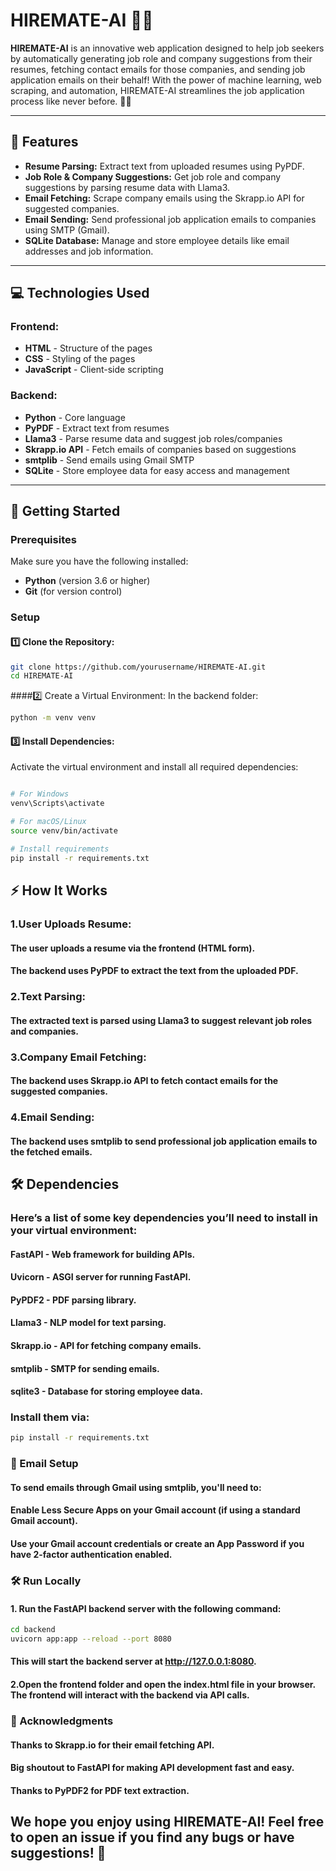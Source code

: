 # HIREMATE-AI 🚀💼

**HIREMATE-AI** is an innovative web application designed to help job seekers by automatically generating job role and company suggestions from their resumes, fetching contact emails for those companies, and sending job application emails on their behalf! With the power of machine learning, web scraping, and automation, HIREMATE-AI streamlines the job application process like never before. 🤖✨

---

## 🚀 Features
- **Resume Parsing:** Extract text from uploaded resumes using PyPDF.
- **Job Role & Company Suggestions:** Get job role and company suggestions by parsing resume data with Llama3.
- **Email Fetching:** Scrape company emails using the Skrapp.io API for suggested companies.
- **Email Sending:** Send professional job application emails to companies using SMTP (Gmail).
- **SQLite Database:** Manage and store employee details like email addresses and job information.

---

## 💻 Technologies Used
### Frontend:
- **HTML** - Structure of the pages
- **CSS** - Styling of the pages
- **JavaScript** - Client-side scripting

### Backend:
- **Python** - Core language
- **PyPDF** - Extract text from resumes
- **Llama3** - Parse resume data and suggest job roles/companies
- **Skrapp.io API** - Fetch emails of companies based on suggestions
- **smtplib** - Send emails using Gmail SMTP
- **SQLite** - Store employee data for easy access and management

---

## 🚀 Getting Started

### Prerequisites

Make sure you have the following installed:
- **Python** (version 3.6 or higher)
- **Git** (for version control)

### Setup

#### 1️⃣ Clone the Repository:
```bash
git clone https://github.com/yourusername/HIREMATE-AI.git
cd HIREMATE-AI
```
####2️⃣ Create a Virtual Environment:
In the backend folder:

```bash
python -m venv venv
```
#### 3️⃣ Install Dependencies:
Activate the virtual environment and install all required dependencies:

```bash

# For Windows
venv\Scripts\activate

# For macOS/Linux
source venv/bin/activate

# Install requirements
pip install -r requirements.txt
```
## ⚡ How It Works
### 1.User Uploads Resume:
#### The user uploads a resume via the frontend (HTML form).
#### The backend uses PyPDF to extract the text from the uploaded PDF.

### 2.Text Parsing:
#### The extracted text is parsed using Llama3 to suggest relevant job roles and companies.

### 3.Company Email Fetching:
#### The backend uses Skrapp.io API to fetch contact emails for the suggested companies.

### 4.Email Sending:
#### The backend uses smtplib to send professional job application emails to the fetched emails.

## 🛠️ Dependencies
### Here’s a list of some key dependencies you’ll need to install in your virtual environment:

#### FastAPI - Web framework for building APIs.
#### Uvicorn - ASGI server for running FastAPI.
#### PyPDF2 - PDF parsing library.
#### Llama3 - NLP model for text parsing.
#### Skrapp.io - API for fetching company emails.
#### smtplib - SMTP for sending emails.
#### sqlite3 - Database for storing employee data.

### Install them via:
```bash
pip install -r requirements.txt
```
### 📧 Email Setup
#### To send emails through Gmail using smtplib, you'll need to:

#### Enable Less Secure Apps on your Gmail account (if using a standard Gmail account).
#### Use your Gmail account credentials or create an App Password if you have 2-factor authentication enabled.


### 🛠️ Run Locally
#### 1. Run the FastAPI backend server with the following command:
```bash
cd backend
uvicorn app:app --reload --port 8080
```
#### This will start the backend server at http://127.0.0.1:8080.

#### 2.Open the frontend folder and open the index.html file in your browser. The frontend will interact with the backend via API calls.

### 🌟 Acknowledgments

#### Thanks to Skrapp.io for their email fetching API.

#### Big shoutout to FastAPI for making API development fast and easy.

#### Thanks to PyPDF2 for PDF text extraction.

## We hope you enjoy using HIREMATE-AI! Feel free to open an issue if you find any bugs or have suggestions! 🚀
